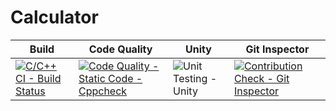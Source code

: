 # Calculator

| Build	| Code Quality                                             | Unity | Git Inspector   |
|-----|---------------------------------------------------------|----------|----------|
|[![C/C++ CI - Build Status](https://github.com/omrege/mini-project/actions/workflows/c-build.yml/badge.svg?branch=main)](https://github.com/omrege/mini-project/actions/workflows/c-build.yml) |[![Code Quality - Static Code - Cppcheck](https://github.com/omrege/mini-project/actions/workflows/cppcheck.yml/badge.svg?branch=main)](https://github.com/omrege/mini-project/actions/workflows/cppcheck.yml)	|	![Unit Testing - Unity](https://github.com/omrege/mini-project/actions/workflows/unity.yml/badge.svg?branch=main)|[![Contribution Check - Git Inspector](https://github.com/omrege/mini-project/actions/workflows/gitinspector.yml/badge.svg?branch=main)](https://github.com/omrege/mini-project/actions/workflows/gitinspector.yml)||

